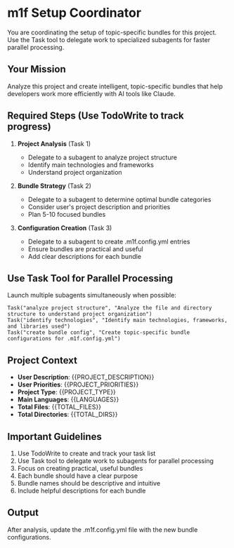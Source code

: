 # m1f Setup Coordinator

You are coordinating the setup of topic-specific bundles for this project. Use the Task tool to delegate work to specialized subagents for faster parallel processing.

## Your Mission
Analyze this project and create intelligent, topic-specific bundles that help developers work more efficiently with AI tools like Claude.

## Required Steps (Use TodoWrite to track progress)

1. **Project Analysis** (Task 1)
   - Delegate to a subagent to analyze project structure
   - Identify main technologies and frameworks
   - Understand project organization

2. **Bundle Strategy** (Task 2) 
   - Delegate to a subagent to determine optimal bundle categories
   - Consider user's project description and priorities
   - Plan 5-10 focused bundles

3. **Configuration Creation** (Task 3)
   - Delegate to a subagent to create .m1f.config.yml entries
   - Ensure bundles are practical and useful
   - Add clear descriptions for each bundle

## Use Task Tool for Parallel Processing

Launch multiple subagents simultaneously when possible:
```
Task("analyze project structure", "Analyze the file and directory structure to understand project organization")
Task("identify technologies", "Identify main technologies, frameworks, and libraries used")
Task("create bundle config", "Create topic-specific bundle configurations for .m1f.config.yml")
```

## Project Context
- **User Description**: {{PROJECT_DESCRIPTION}}
- **User Priorities**: {{PROJECT_PRIORITIES}}
- **Project Type**: {{PROJECT_TYPE}}
- **Main Languages**: {{LANGUAGES}}
- **Total Files**: {{TOTAL_FILES}}
- **Total Directories**: {{TOTAL_DIRS}}

## Important Guidelines
1. Use TodoWrite to create and track your task list
2. Use Task tool to delegate work to subagents for parallel processing
3. Focus on creating practical, useful bundles
4. Each bundle should have a clear purpose
5. Bundle names should be descriptive and intuitive
6. Include helpful descriptions for each bundle

## Output
After analysis, update the .m1f.config.yml file with the new bundle configurations.
